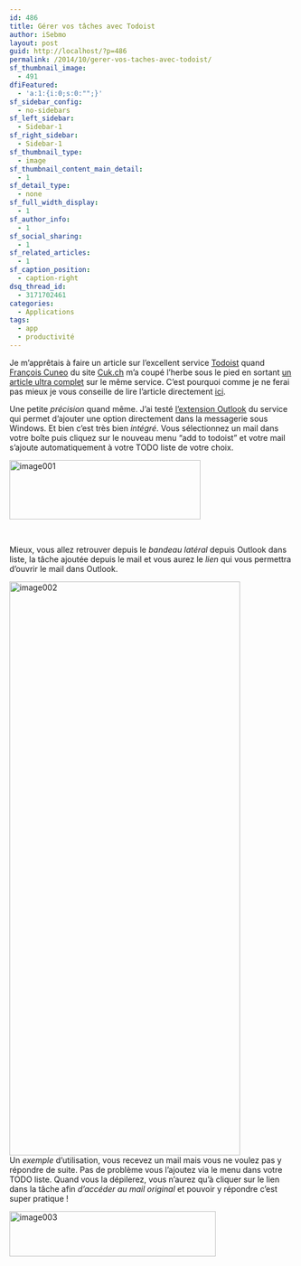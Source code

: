 ```yaml
---
id: 486
title: Gérer vos tâches avec Todoist
author: iSebmo
layout: post
guid: http://localhost/?p=486
permalink: /2014/10/gerer-vos-taches-avec-todoist/
sf_thumbnail_image:
  - 491
dfiFeatured:
  - 'a:1:{i:0;s:0:"";}'
sf_sidebar_config:
  - no-sidebars
sf_left_sidebar:
  - Sidebar-1
sf_right_sidebar:
  - Sidebar-1
sf_thumbnail_type:
  - image
sf_thumbnail_content_main_detail:
  - 1
sf_detail_type:
  - none
sf_full_width_display:
  - 1
sf_author_info:
  - 1
sf_social_sharing:
  - 1
sf_related_articles:
  - 1
sf_caption_position:
  - caption-right
dsq_thread_id:
  - 3171702461
categories:
  - Applications
tags:
  - app
  - productivité
---
```

Je m’apprêtais à faire un article sur l’excellent service [Todoist][1] quand [François Cuneo][2] du site [Cuk.ch][3] m’a coupé l’herbe sous le pied en sortant [un article ultra complet][4] sur le même service. C’est pourquoi comme je ne ferai pas mieux je vous conseille de lire l’article directement [ici][4].

Une petite *précision* quand même. J’ai testé [l’extension Outlook][5] du service qui permet d’ajouter une option directement dans la messagerie sous Windows. Et bien c’est très bien *intégré*. Vous sélectionnez un mail dans votre boîte puis cliquez sur le nouveau menu “add to todoist” et votre mail s’ajoute automatiquement à votre TODO liste de votre choix.

[<img class="aligncenter size-full wp-image-488" src="http://localhost/wp-content/uploads/2014/10/image001.png" alt="image001" width="338" height="105" />][6]

&nbsp;

Mieux, vous allez retrouver depuis le *bandeau latéral* depuis Outlook dans liste, la tâche ajoutée depuis le mail et vous aurez le *lien* qui vous permettra d’ouvrir le mail dans Outlook.

[<img class="aligncenter size-full wp-image-489" src="http://localhost/wp-content/uploads/2014/10/image002.png" alt="image002" width="408" height="1016" />][7]  
Un *exemple* d’utilisation, vous recevez un mail mais vous ne voulez pas y répondre de suite. Pas de problème vous l’ajoutez via le menu dans votre TODO liste. Quand vous la dépilerez, vous n’aurez qu’à cliquer sur le lien dans la tâche afin *d’accéder au mail original* et pouvoir y répondre c’est super pratique !

[<img class="aligncenter size-full wp-image-490" src="http://localhost/wp-content/uploads/2014/10/image003.png" alt="image003" width="365" height="80" />][8]

 [1]: https://itunes.apple.com/us/app/todoist-to-do-list-task-list/id572688855?mt=8
 [2]: http://www.cuk.ch/utilisateur?u=3
 [3]: http://www.cuk.ch
 [4]: http://www.cuk.ch/articles/9791
 [5]: https://fr.todoist.com/outlook
 [6]: http://localhost/wp-content/uploads/2014/10/image001.png
 [7]: http://localhost/wp-content/uploads/2014/10/image002.png
 [8]: http://localhost/wp-content/uploads/2014/10/image003.png